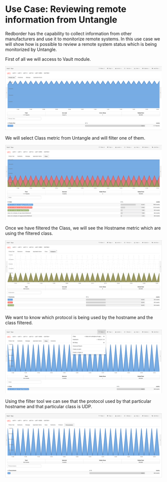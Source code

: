 # Use Case: Reviewing remote information from Untangle

Redborder has the capability to collect information from other manufacturers and use it to monitorize remote systems. In this use case we will show how is possible to review a remote system status which is being monitorized by Untangle.

First of all we will access to Vault module.

![Vault module: General view](images/ch30_img003_a.png)

We will select Class metric from Untangle and will filter one of them.

![Vault module: Untangle Class](images/ch30_img003_b.png)
  	
Once we have filtered the Class, we will see the Hostname metric which are using the filtered class.

![Vault module: Hostname view](images/ch30_img003_c.png)

We want to know which protocol is being used by the hostname and the class filtered.

![Vault module: Filter view](images/ch30_img003_d.png)

Using the filter tool we can see that the protocol used by that particular hostname and that particular class is UDP.

![Vault module: Protocolname view](images/ch30_img003_e.png)
